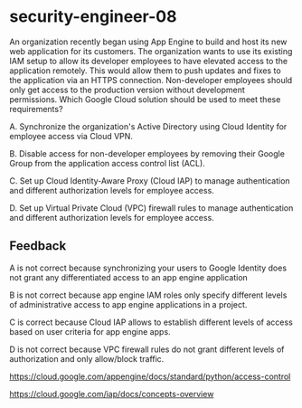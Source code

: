 # security-engineer-08

An organization recently began using App Engine to build and host its new web application for its customers. The organization wants to use its existing IAM setup to allow its developer employees to have elevated access to the application remotely. This would allow them to push updates and fixes to the application via an HTTPS connection. Non-developer employees should only get access to the production version without development permissions. Which Google Cloud solution should be used to meet these requirements?

A. Synchronize the organization's Active Directory using Cloud Identity for employee access via Cloud VPN.

B. Disable access for non-developer employees by removing their Google Group from the application access control list (ACL).

C. Set up Cloud Identity-Aware Proxy (Cloud IAP) to manage authentication and different authorization levels for employee access.

D. Set up Virtual Private Cloud (VPC) firewall rules to manage authentication and different authorization levels for employee access.

## Feedback

A is not correct because synchronizing your users to Google Identity does not grant any differentiated access to an app engine application

B is not correct because app engine IAM roles only specify different levels of administrative access to app engine applications in a project.

C is correct because Cloud IAP allows to establish different levels of access based on user criteria for app engine apps.

D is not correct because VPC firewall rules do not grant different levels of authorization and only allow/block traffic.

https://cloud.google.com/appengine/docs/standard/python/access-control

https://cloud.google.com/iap/docs/concepts-overview